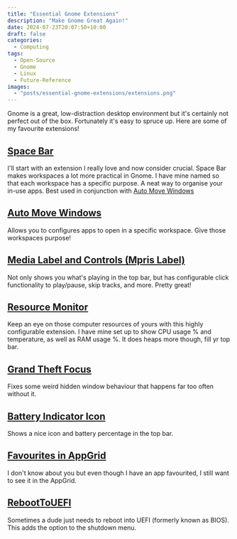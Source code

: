 ```yaml
---
title: "Essential Gnome Extensions"
description: "Make Gnome Great Again!"
date: 2024-07-23T20:07:50+10:00
draft: false
categories:
  - Computing
tags:
  - Open-Source
  - Gnome
  - Linux
  - Future-Reference
images:
  - "posts/essential-gnome-extensions/extensions.png"
---
```


Gnome is a great, low-distraction desktop environment but it's certainly not perfect out of the box. Fortunately it's easy to spruce up. Here are some of my favourite extensions!

<!--more-->

## [Space Bar](https://extensions.gnome.org/extension/5090/space-bar/)

I'll start with an extension I really love and now consider crucial. Space Bar makes workspaces a lot more practical in Gnome. I have mine named so that each workspace has a specific purpose. A neat way to organise your in-use apps. Best used in conjunction with [Auto Move Windows](#auto-move-windows)

## [Auto Move Windows](https://extensions.gnome.org/extension/16/auto-move-windows/)

Allows you to configures apps to open in a specific workspace. Give those workspaces purpose!

## [Media Label and Controls (Mpris Label)](https://extensions.gnome.org/extension/4928/mpris-label/)

Not only shows you what's playing in the top bar, but has configurable click functionality to play/pause, skip tracks, and more. Pretty great!

## [Resource Monitor](https://extensions.gnome.org/extension/1634/resource-monitor/)

Keep an eye on those computer resources of yours with this highly configurable extension. I have mine set up to show CPU usage % and temperature, as well as RAM usage %. It does heaps more though, fill yr top bar.

## [Grand Theft Focus](https://extensions.gnome.org/extension/5410/grand-theft-focus/)

Fixes some weird hidden window behaviour that happens far too often without it.

## [Battery Indicator Icon](https://extensions.gnome.org/extension/5718/battery-indicator-icon/)

Shows a nice icon and battery percentage in the top bar.

## [Favourites in AppGrid](https://extensions.gnome.org/extension/4485/favourites-in-appgrid/)

I don't know about you but even though I have an app favourited, I still want to see it in the AppGrid.

## [RebootToUEFI](https://extensions.gnome.org/extension/5105/reboottouefi/)

Sometimes a dude just needs to reboot into UEFI (formerly known as BIOS). This adds the option to the shutdown menu.